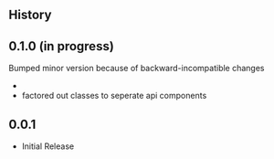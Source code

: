 History
-------

0.1.0 (in progress)
-----
Bumped minor version because of backward-incompatible changes

  * 
  * factored out classes to seperate api components

0.0.1
-----
  * Initial Release
